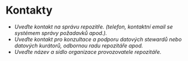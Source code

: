 
# Kontakty

- *Uveďte kontakt na správu repozitře. (telefon, kontaktní email se systémem správy požadavků apod.).*
- *Uveďte kontakt pro konzultace a podporu datových stewardů nebo datových kurátorů, odbornou radu repozitáře apod.*
- *Uveďte název a sídlo organizace provozovatele repozitáře.*
